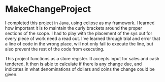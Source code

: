 # MakeChangeProject

I completed this project in Java, using eclipse as my framework. I learned how important it is to maintain the curly brackets around the proper sections of the scope. I had to play with the placement of the sys out for every piece of work need a read out. I've learned through trial and error that a line of code in the wrong place, will not only fail to execute the line, but also prevent the rest of the code from executing. 

This project functions as a store register. It accepts input for sales and cash tendered. It then is able to calculate if there is any change due, and indicates in what denominations of dollars and coins the change could be given. 


